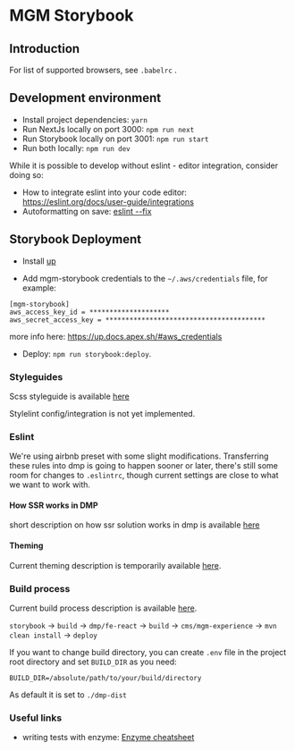 # MGM Storybook

## Introduction

For list of supported browsers, see `.babelrc` .

## Development environment

- Install project dependencies: `yarn`
- Run NextJs locally on port 3000: `npm run next`
- Run Storybook locally on port 3001: `npm run start`
- Run both locally: `npm run dev`

While it is possible to develop without eslint - editor integration, consider doing so:

- How to integrate eslint into your code editor: https://eslint.org/docs/user-guide/integrations
- Autoformatting on save: [eslint --fix](https://medium.com/@netczuk/even-faster-code-formatting-using-eslint-22b80d061461)

## Storybook Deployment

- Install [up](https://github.com/apex/up)

-  Add mgm-storybook credentials to the `~/.aws/credentials` file, for example:

```
[mgm-storybook]
aws_access_key_id = ********************
aws_secret_access_key = ****************************************
```

more info here: https://up.docs.apex.sh/#aws_credentials

- Deploy: `npm run storybook:deploy`.

### Styleguides

Scss styleguide is available [here](docs/SCSS-STYLEGUIDE.md)

Stylelint config/integration is not yet implemented.

### Eslint

We're using airbnb preset with some slight modifications. Transferring these rules into dmp is going to happen sooner or later, there's still some room for changes to `.eslintrc`, though current settings are close to what we want to work with.

#### How SSR works in DMP

short description on how ssr solution works in dmp is available [here](docs/DMP-SSR.md)

#### Theming

Current theming description is temporarily available [here](https://hackmd.io/V1fHqfTzRwuw6CZwk1j7Vg).

### Build process

Current build process description is available [here](docs/Build.md).

`storybook` -> `build` -> `dmp/fe-react` -> `build` -> `cms/mgm-experience` -> `mvn clean install` -> `deploy`

If you want to change build directory, you can create `.env` file in the project root directory and set `BUILD_DIR` as you need:

`BUILD_DIR=/absolute/path/to/your/build/directory`

As default it is set to `./dmp-dist`

### Useful links

- writing tests with enzyme: [Enzyme cheatsheet](https://devhints.io/enzyme)
